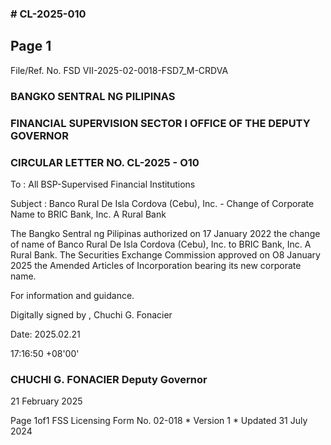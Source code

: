 ### # CL-2025-010

## Page 1

File/Ref. No. FSD VII-2025-02-0018-FSD7_M-CRDVA

### BANGKO SENTRAL NG PILIPINAS

### FINANCIAL SUPERVISION SECTOR I OFFICE OF THE DEPUTY GOVERNOR

### CIRCULAR LETTER NO. CL-2025 - O10

To : All BSP-Supervised Financial Institutions

Subject : Banco Rural De Isla Cordova (Cebu), Inc. - Change of Corporate Name to BRIC Bank, Inc. A Rural Bank

The Bangko Sentral ng Pilipinas authorized on 17 January 2022 the change of name of Banco Rural De Isla Cordova (Cebu), Inc. to BRIC Bank, Inc. A Rural Bank. The Securities Exchange Commission approved on O8 January 2025 the Amended Articles of Incorporation bearing its new corporate name.

For information and guidance.

Digitally signed by , Chuchi G. Fonacier

Date: 2025.02.21

17:16:50 +08'00'

### CHUCHI G. FONACIER Deputy Governor

21 February 2025

Page 1of1 FSS Licensing Form No. 02-018 * Version 1 * Updated 31 July 2024 